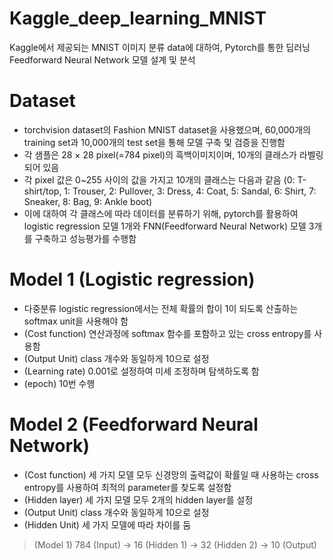 # Kaggle_deep_learning_MNIST
Kaggle에서 제공되는 MNIST 이미지 분류 data에 대하여, Pytorch를 통한 딥러닝 Feedforward Neural Network 모델 설계 및 분석


# Dataset
- torchvision dataset의 Fashion MNIST dataset을 사용했으며, 60,000개의 training set과 10,000개의 test set을 통해 모델 구축 및 검증을 진행함
- 각 샘플은 28 × 28 pixel(=784 pixel)의 흑백이미지이며, 10개의 클래스가 라벨링되어 있음
- 각 pixel 값은 0~255 사이의 값을 가지고 10개의 클래스는 다음과 같음 (0: T-shirt/top, 1: Trouser, 2: Pullover, 3: Dress, 4: Coat, 5: Sandal, 6: Shirt, 7: Sneaker, 8: Bag, 9: Ankle boot)
- 이에 대하여 각 클래스에 따라 데이터를 분류하기 위해, pytorch를 활용하여 logistic regression 모델 1개와 FNN(Feedforward Neural Network) 모델 3개를 구축하고 성능평가를 수행함


# Model 1 (Logistic regression)
- 다중분류 logistic regression에서는 전체 확률의 합이 1이 되도록 산출하는 softmax unit을 사용해야 함
- (Cost function) 연산과정에 softmax 함수를 포함하고 있는 cross entropy를 사용함
- (Output Unit) class 개수와 동일하게 10으로 설정
- (Learning rate) 0.001로 설정하여 미세 조정하며 탐색하도록 함
- (epoch) 10번 수행


# Model 2 (Feedforward Neural Network)
- (Cost function) 세 가지 모델 모두 신경망의 출력값이 확률일 때 사용하는 cross entropy를 사용하여 최적의 parameter를 찾도록 설정함
- (Hidden layer) 세 가지 모델 모두 2개의 hidden layer를 설정
- (Output Unit) class 개수와 동일하게 10으로 설정
- (Hidden Unit) 세 가지 모델에 따라 차이를 둠
> (Model 1) 784 (Input) -> 16 (Hidden 1) -> 32 (Hidden 2) -> 10 (Output)
